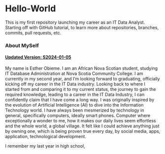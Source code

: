 # Hello-World
This is my first repository launching my career as an IT Data Analyst. Starting off with GitHub tutorial, to learn more about repositories, branches, commits, pull requests, etc. 

<h3>About MySelf</h3>
<h4><b><u>Updated Version: S2024-01-05</u></b></h4>
<p>My name is Esther Obieme. I am an African Nova Scotian student, studying IT Database Administration at Nova Scotia Community College. I am currently in my second year, and I’m looking forward to graduating, officially kicking off my career in the IT Data industry. 
Looking back to where I started from and comparing it to my current status, the journey to gain the required knowledge, leading to a career in the IT Data Industry, I can confidently claim that I have come a long way. I was originally inspired by the evolution of Artificial Intelligence (AI) to dive into the Information Technology world.  I have always been mesmerized by technology in general, specifically computers, ideally smart phones. Computer where exceptionally a wonder to me, how it makes our daily lives seem effortless and the whole world, a global village. It felt like I could achieve anything just by owning one, which is being proven true every day, by social media, apps, application, technological development.</p>

<p>I remember my last year in high school, </p>

